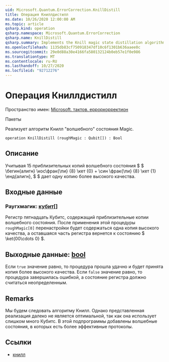 ```yaml
---
uid: Microsoft.Quantum.ErrorCorrection.KnillDistill
title: Операция Книллдистилл
ms.date: 10/26/2020 12:00:00 AM
ms.topic: article
qsharp.kind: operation
qsharp.namespace: Microsoft.Quantum.ErrorCorrection
qsharp.name: KnillDistill
qsharp.summary: Implements the Knill magic state distillation algorithm.
ms.openlocfilehash: 1135db83cf750918347df10c6f1301b636aaee0c
ms.sourcegitcommit: 29e0d88a30e4166fa580132124b0eb57e1f0e986
ms.translationtype: MT
ms.contentlocale: ru-RU
ms.lasthandoff: 10/27/2020
ms.locfileid: "92712276"
---
```

# <a name="knilldistill-operation"></a>Операция Книллдистилл

Пространство имен: [Microsoft. тактов. ерроркорректион](xref:Microsoft.Quantum.ErrorCorrection)

Пакеты [](https://nuget.org/packages/)


Реализует алгоритм Книлл "волшебного" состояния Magic.

```qsharp
operation KnillDistill (roughMagic : Qubit[]) : Bool
```


## <a name="description"></a>Описание

Учитывая 15 приблизительных копий волшебного состояния $ $ \бегин{алигн} \кос\фрак{\пи} {8} \кет {0} + \син \фрак{\пи} {8} \кет {1} \енд{алигн}, $ $ дает одну копию более высокого качества.

## <a name="input"></a>Входные данные

### <a name="roughmagic--qubit"></a>Раугхмагик: [кубит](xref:microsoft.quantum.lang-ref.qubit)[]

Регистр пятнадцать Кубитс, содержащий приблизительные копии волшебного состояния. После применения этой процедуры `roughMagic[0]` перенастройки будет содержаться одна копия высокого качества, а оставшаяся часть регистра вернется к состоянию $ \ket{00\cdots 0} $.



## <a name="output--bool"></a>Выходные данные: [bool](xref:microsoft.quantum.lang-ref.bool)

Если `true` значение равно, то процедура прошла удачно и будет принята копия более высокого качества. Если `false` значение равно, то процедура завершилась ошибкой, а состояние регистра должно считаться неопределенным.

## <a name="remarks"></a>Remarks

Мы будем следовать алгоритму Книлл.
Однако представленная реализация далеко не является оптимальной, так как она использует слишком много Кубитс.
В этой подпрограммы добавлены волшебные состояния, в которых есть более эффективные протоколы.

## <a name="references"></a>Ссылки

- [книлл](https://arxiv.org/abs/quant-ph/0402171)